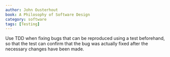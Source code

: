 ```yaml
---
author: John Ousterhout
book: A Philosophy of Software Design
category: software
tags: [Testing]
---
```

Use TDD when fixing bugs that can be reproduced using a test beforehand, so that the test can confirm that the bug was actually fixed after the necessary changes have been made.